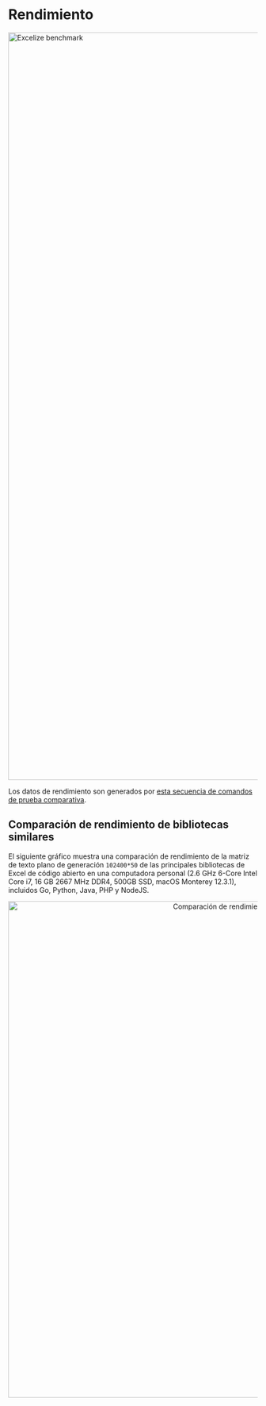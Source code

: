 # Rendimiento

<a href="https://xuri.me/wp-content/uploads/2016/08/excelize-performance.svg"><img src="https://xuri.me/wp-content/uploads/2016/08/excelize-performance.svg" alt="Excelize benchmark" width="1506"></a>

Los datos de rendimiento son generados por [esta secuencia de comandos de prueba comparativa](https://github.com/xuri/excelize-benchmark).

## Comparación de rendimiento de bibliotecas similares

El siguiente gráfico muestra una comparación de rendimiento de la matriz de texto plano de generación `102400*50` de las principales bibliotecas de Excel de código abierto en una computadora personal (2.6 GHz 6-Core Intel Core i7, 16 GB 2667 MHz DDR4, 500GB SSD, macOS Monterey 12.3.1), incluidos Go, Python, Java, PHP y NodeJS.

<p align="center"><img width="1000" src="https://xuri.me/wp-content/uploads/2016/08/excelize-golang-library-for-reading-and-writing-xlsx-files-3.svg" alt="Comparación de rendimiento de bibliotecas similares"></p>
